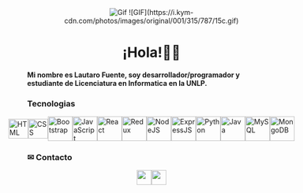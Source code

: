 <div align="center">
  <img src="https://i.kym-cdn.com/photos/images/original/001/315/787/15c.gif" alt="Gif">
  ![GIF](https://i.kym-cdn.com/photos/images/original/001/315/787/15c.gif)
</div>

<h1 align="center">¡Hola!👋🦊</h1>

<h4>Mi nombre es Lautaro Fuente, soy desarrollador/programador y estudiante de Licenciatura en Informatica en la UNLP. </h4>

### Tecnologias
<div style="display: flex; justify-content: center; align-items: center;"> 
  <img src="https://cdn-icons-png.flaticon.com/128/5968/5968267.png" alt="HTML" width="40" height="40">
  <img src="https://cdn-icons-png.flaticon.com/128/5968/5968242.png" alt="CSS" width="40" height="40">
  <img src="https://cdn-icons-png.freepik.com/256/9082/9082991.png?ga=GA1.1.1079707069.1715596692&semt=ais_hybrid" alt="Bootstrap" width="50" height="50">
  <img src="https://cdn-icons-png.flaticon.com/128/5968/5968292.png" alt="JavaScript" width="50" height="50">
  <img src="https://cdn-icons-png.freepik.com/256/13065/13065981.png?ga=GA1.1.1079707069.1715596692&semt=ais_hybrid" alt="React" width="50" height="50">
  <img src="https://img.icons8.com/?size=48&id=jD-fJzVguBmw&format=png" alt="Redux" width="50" height="50">
  <img src="https://cdn-icons-png.flaticon.com/128/919/919825.png" alt="NodeJS" width="50" height="50">
  <img src="https://img.icons8.com/?size=80&id=9Gfx4Dfxl0JK&format=png" alt="ExpressJS" width="50" height="50">
  <img src="https://cdn-icons-png.flaticon.com/128/919/919852.png" alt="Python" width="50" height="50">
  <img src="https://cdn-icons-png.flaticon.com/128/226/226777.png" alt="Java" width="50" height="50">
  <img src="https://cdn-icons-png.flaticon.com/128/15474/15474209.png" alt="MySQL" width="50" height="50">
  <img src="https://img.icons8.com/?size=48&id=bosfpvRzNOG8&format=png" alt="MongoDB" width="50" height="50">
</div>

### ✉ Contacto
<div style="display: flex; justify-content: center; align-items: center;"> 
  <a href="https://www.linkedin.com/in/lautaro-fuente-868b752ba/" target="_blank"><img src="https://cdn-icons-png.flaticon.com/128/174/174857.png" width="30" height="30"></a>
  <a href="mailto:lautaro.fuente@yahoo.com" target="_blank"><img src="https://cdn-icons-png.flaticon.com/128/6788/6788206.png" width="30" height="30"></a>
</div>
